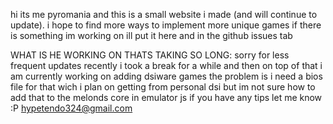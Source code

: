 hi its me pyromania and this is a small website i made (and will continue to update).
i hope to find more ways to implement more unique games 
if there is something im working on ill put it here and in the github issues tab

WHAT IS HE WORKING ON THATS TAKING SO LONG:
sorry for less frequent updates recently i took a break for a while and then on top of that i am currently working on adding dsiware games
the problem is i need a bios file for that wich i plan on getting from personal dsi but im not sure how to add that to the melonds core in emulator js
if you have any tips let me know :P
hypetendo324@gmail.com
